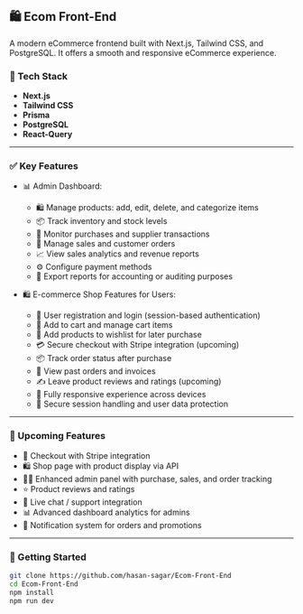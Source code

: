 ## 🛍️ Ecom Front-End

A modern eCommerce frontend built with Next.js, Tailwind CSS, and PostgreSQL. It offers a smooth and responsive eCommerce experience.

### 🔧 Tech Stack

- **Next.js** 
- **Tailwind CSS**
- **Prisma**
- **PostgreSQL**
- **React-Query**

---

### ✅ Key Features

- 📊 Admin Dashboard:
  - 🛍️ Manage products: add, edit, delete, and categorize items  
  - 📦 Track inventory and stock levels  
  - 💸 Monitor purchases and supplier transactions  
  - 🧾 Manage sales and customer orders  
  - 📈 View sales analytics and revenue reports
  - ⚙️ Configure payment methods  
  - 📂 Export reports for accounting or auditing purposes

- 🛍️ E-commerce Shop Features for Users:
  - 👤 User registration and login (session-based authentication)
  - 🛒 Add to cart and manage cart items
  - 💖 Add products to wishlist for later purchase
  - 💳 Secure checkout with Stripe integration (upcoming)
  - 📦 Track order status after purchase
  - 🧾 View past orders and invoices
  - ✍️ Leave product reviews and ratings (upcoming)
  - 📱 Fully responsive experience across devices
  - 🔐 Secure session handling and user data protection

---

### 🚧 Upcoming Features

- 🧾 Checkout with Stripe integration  
- 🛍️ Shop page with product display via API  
- 🧑‍💼 Enhanced admin panel with purchase, sales, and order tracking  
- ⭐ Product reviews and ratings  
- 💬 Live chat / support integration  
- 📊 Advanced dashboard analytics for admins  
- 🔔 Notification system for orders and promotions 
  

---

### 🚀 Getting Started

```bash
git clone https://github.com/hasan-sagar/Ecom-Front-End
cd Ecom-Front-End
npm install
npm run dev
